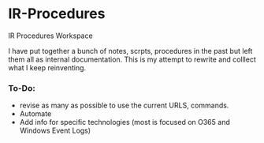 # IR-Procedures
IR Procedures Workspace

I have put together a bunch of notes, scrpts, procedures in the past but left them all as internal documentation. This is my attempt to rewrite and colllect what I keep reinventing.

### To-Do:
* revise as many as possible to use the current URLS, commands.
* Automate
* Add info for specific technologies (most is focused on O365 and Windows Event Logs)

